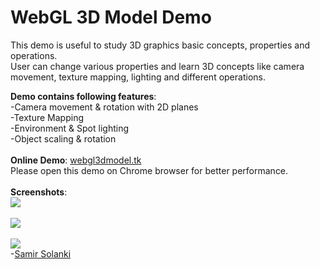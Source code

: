 WebGL 3D Model Demo
==============
This demo is useful to study 3D graphics basic concepts, properties and operations. 
<br>User can change various properties and learn 3D concepts like camera movement, texture mapping, lighting and different operations.

<b>Demo contains following features</b>:
<br>
-Camera movement & rotation with 2D planes
<br>
-Texture Mapping
<br>
-Environment & Spot lighting
<br>
-Object scaling & rotation
<br>
<br>
<b>Online Demo</b>:  <a href="http://webgl3dmodel.tk" target="_blank">webgl3dmodel.tk</a> 
<br>Please open this demo on Chrome browser for better performance.
<br>
<br>
<b>Screenshots</b>:
<br>
<img src="http://www.techjini.com/blog/wp-content/uploads/2013/04/webgl_Demo_2.png">
<br><br>
<img src="http://www.techjini.com/blog/wp-content/uploads/2013/04/webgl_Demo_1.png">
<br><br>
<img src="http://www.techjini.com/blog/wp-content/uploads/2013/04/webgl_Demo_3.png">
<br>
-<a href="http://www.techjini.com/blog/author/samir/" target="_blank">Samir Solanki</a>
